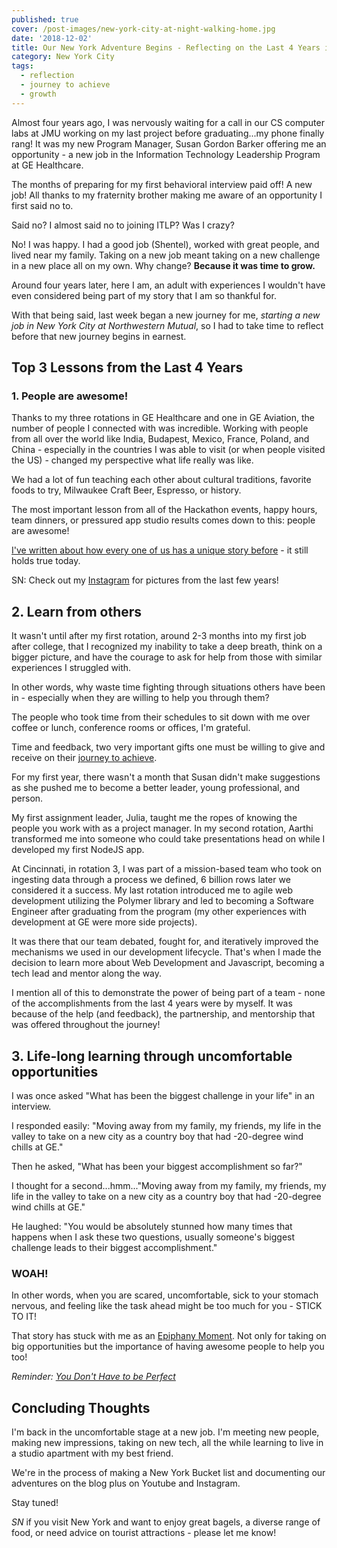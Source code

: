 ```yaml
---
published: true
cover: /post-images/new-york-city-at-night-walking-home.jpg
date: '2018-12-02'
title: Our New York Adventure Begins - Reflecting on the Last 4 Years in Milwaukee
category: New York City
tags:
  - reflection
  - journey to achieve
  - growth
---
```

Almost four years ago, I was nervously waiting for a call in our CS computer labs at JMU working on my last project before graduating...my phone finally rang! It was my new Program Manager, Susan Gordon Barker offering me an opportunity - a new job in the Information Technology Leadership Program at GE Healthcare.

The months of preparing for my first behavioral interview paid off! A new job! All thanks to my fraternity brother making me aware of an opportunity I first said no to.

Said no? I almost said no to joining ITLP? Was I crazy?

No! I was happy. I had a good job (Shentel), worked with great people, and lived near my family. Taking on a new job meant taking on a new challenge in a new place all on my own. Why change? **Because it was time to grow.**

Around four years later, here I am, an adult with experiences I wouldn't have even considered being part of my story that I am so thankful for.

With that being said, last week began a new journey for me, _starting a new job in New York City at Northwestern Mutual_, so I had to take time to reflect before that new journey begins in earnest.

## Top 3 Lessons from the Last 4 Years

### 1. People are awesome!

Thanks to my three rotations in GE Healthcare and one in GE Aviation, the number of people I connected with was incredible. Working with people from all over the world like India, Budapest, Mexico, France, Poland, and China - especially in the countries I was able to visit (or when people visited the US) - changed my perspective what life really was like.

We had a lot of fun teaching each other about cultural traditions, favorite foods to try, Milwaukee Craft Beer, Espresso, or history.

The most important lesson from all of the Hackathon events, happy hours, team dinners, or pressured app studio results comes down to this: people are awesome!

[I've written about how every one of us has a unique story before](https://www.kalebmckelvey.com/everyone-has-a-story-whats-yours-have-conversations-deeper-than-small-talk) - it still holds true today.

SN: Check out my [Instagram](https://www.instagram.com/on\_the\_journey3/) for pictures from the last few years!

## 2. Learn from others

It wasn't until after my first rotation, around 2-3 months into my first job after college, that I recognized my inability to take a deep breath, think on a bigger picture, and have the courage to ask for help from those with similar experiences I struggled with.

In other words, why waste time fighting through situations others have been in - especially when they are willing to help you through them?

The people who took time from their schedules to sit down with me over coffee or lunch, conference rooms or offices, I'm grateful.

Time and feedback, two very important gifts one must be willing to give and receive on their [journey to achieve](https://www.kalebmckelvey.com/journey-to-achieve/about-the-journey/).

For my first year, there wasn't a month that Susan didn't make suggestions as she pushed me to become a better leader, young professional, and person.

My first assignment leader, Julia, taught me the ropes of knowing the people you work with as a project manager. In my second rotation, Aarthi transformed me into someone who could take presentations head on while I developed my first NodeJS app.

At Cincinnati, in rotation 3, I was part of a mission-based team who took on ingesting data through a process we defined, 6 billion rows later we considered it a success. My last rotation introduced me to agile web development utilizing the Polymer library and led to becoming a Software Engineer after graduating from the program (my other experiences with development at GE were more side projects).

It was there that our team debated, fought for, and iteratively improved the mechanisms we used in our development lifecycle. That's when I made the decision to learn more about Web Development and Javascript, becoming a tech lead and mentor along the way.

I mention all of this to demonstrate the power of being part of a team - none of the accomplishments from the last 4 years were by myself. It was because of the help (and feedback), the partnership, and mentorship that was offered throughout the journey!

## 3. Life-long learning through uncomfortable opportunities

I was once asked "What has been the biggest challenge in your life" in an interview.

I responded easily: "Moving away from my family, my friends, my life in the valley to take on a new city as a country boy that had -20-degree wind chills at GE."

Then he asked, "What has been your biggest accomplishment so far?"

I thought for a second...hmm..."Moving away from my family, my friends, my life in the valley to take on a new city as a country boy that had -20-degree wind chills at GE."

He laughed: "You would be absolutely stunned how many times that happens when I ask these two questions, usually someone's biggest challenge leads to their biggest accomplishment."

### WOAH!

In other words, when you are scared, uncomfortable, sick to your stomach nervous, and feeling like the task ahead might be too much for you - STICK TO IT!

That story has stuck with me as an [Epiphany Moment](https://www.joshuakennon.com/epiphany-moments-events-change-worldview/). Not only for taking on big opportunities but the importance of having awesome people to help you too!

_Reminder: [You Don't Have to be Perfect](https://www.kalebmckelvey.com/moving-is-an-adventure-one-full-of-mistakes-and-growth)_

## Concluding Thoughts

I'm back in the uncomfortable stage at a new job. I'm meeting new people, making new impressions, taking on new tech, all the while learning to live in a studio apartment with my best friend.

We're in the process of making a New York Bucket list and documenting our adventures on the blog plus on Youtube and Instagram.

Stay tuned!

_SN_ if you visit New York and want to enjoy great bagels, a diverse range of food, or need advice on tourist attractions - please let me know!
